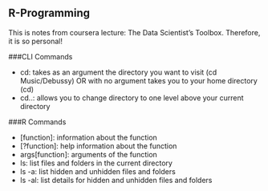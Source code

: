 ## R-Programming
This is notes from coursera lecture: The Data Scientist’s Toolbox. Therefore, it is so personal!

###CLI Commands
* cd: takes as an argument the directory you want to visit (cd Music/Debussy) OR with no argument takes you to your home directory (cd)
* cd..: allows you to change directory to one level above your current directory

###R Commands
* [function]: information about the function
* [?function]: help information about the function
* args[function]: arguments of the function
* ls: list files and folders in the current directory
* ls -a: list hidden and unhidden files and folders
* ls -al: list details for hidden and unhidden files and folders
